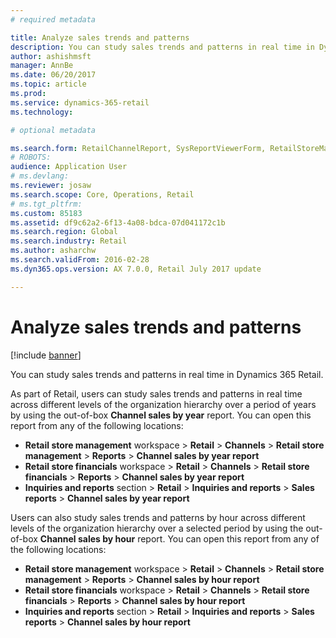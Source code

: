 ```yaml
---
# required metadata

title: Analyze sales trends and patterns
description: You can study sales trends and patterns in real time in Dynamics 365 Retail.
author: ashishmsft
manager: AnnBe
ms.date: 06/20/2017
ms.topic: article
ms.prod: 
ms.service: dynamics-365-retail
ms.technology: 

# optional metadata

ms.search.form: RetailChannelReport, SysReportViewerForm, RetailStoreManagementWorkspace
# ROBOTS: 
audience: Application User
# ms.devlang: 
ms.reviewer: josaw
ms.search.scope: Core, Operations, Retail
# ms.tgt_pltfrm: 
ms.custom: 85183
ms.assetid: df9c62a2-6f13-4a08-bdca-07d041172c1b
ms.search.region: Global
ms.search.industry: Retail
ms.author: asharchw
ms.search.validFrom: 2016-02-28
ms.dyn365.ops.version: AX 7.0.0, Retail July 2017 update

---
```


# Analyze sales trends and patterns

[!include [banner](includes/banner.md)]

You can study sales trends and patterns in real time in Dynamics 365 Retail.

As part of Retail, users can study sales trends and patterns in real time across different levels of the organization hierarchy over a period of years by using the out-of-box **Channel sales by year** report. You can open this report from any of the following locations:

- **Retail store management** workspace &gt; **Retail** &gt; **Channels** &gt; **Retail store management** &gt; **Reports** &gt; **Channel sales by year report**
- **Retail store financials** workspace &gt; **Retail** &gt; **Channels** &gt; **Retail store financials** &gt; **Reports** &gt; **Channel sales by year report**
- **Inquiries and reports** section &gt; **Retail** &gt; **Inquiries and reports** &gt; **Sales reports** &gt; **Channel sales by year report**

Users can also study sales trends and patterns by hour across different levels of the organization hierarchy over a selected period by using the out-of-box **Channel sales by hour** report. You can open this report from any of the following locations:

- **Retail store management** workspace &gt; **Retail** &gt; **Channels** &gt; **Retail store management** &gt; **Reports** &gt; **Channel sales by hour report**
- **Retail store financials** workspace &gt; **Retail** &gt; **Channels** &gt; **Retail store financials** &gt; **Reports** &gt; **Channel sales by hour report**
- **Inquiries and reports** section &gt; **Retail** &gt; **Inquiries and reports** &gt; **Sales reports** &gt; **Channel sales by hour report**
